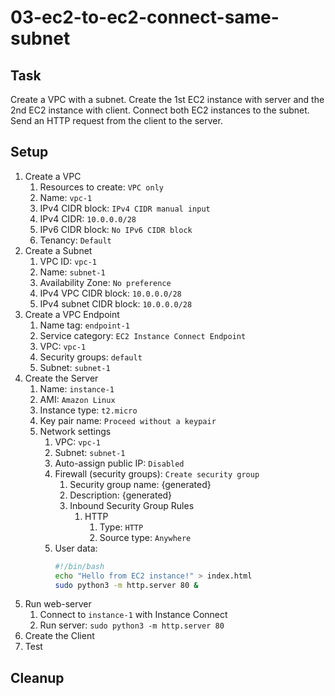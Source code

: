 # 03-ec2-to-ec2-connect-same-subnet

## Task
Create a VPC with a subnet. 
Create the 1st EC2 instance with server and the 2nd EC2 instance with client.
Connect both EC2 instances to the subnet.
Send an HTTP request from the client to the server.

## Setup
1. Create a VPC
	1. Resources to create: `VPC only`
	2. Name: `vpc-1`
	3. IPv4 CIDR block: `IPv4 CIDR manual input`
	4. IPv4 CIDR: `10.0.0.0/28`
	5. IPv6 CIDR block: `No IPv6 CIDR block`
	6. Tenancy: `Default`
2. Create a Subnet
	1. VPC ID: `vpc-1`
	2. Name: `subnet-1`
	3. Availability Zone: `No preference`
	4. IPv4 VPC CIDR block: `10.0.0.0/28`
	5. IPv4 subnet CIDR block: `10.0.0.0/28`
3. Create a VPC Endpoint
	1. Name tag: `endpoint-1`
	2. Service category: `EC2 Instance Connect Endpoint`
	3. VPC: `vpc-1`
	4. Security groups: `default`
	5. Subnet: `subnet-1`
2. Create the Server
	1. Name: `instance-1`
	1. AMI: `Amazon Linux`
	2. Instance type: `t2.micro`
	3. Key pair name: `Proceed without a keypair`
	4. Network settings
		1. VPC: `vpc-1`
		2. Subnet: `subnet-1`
		3. Auto-assign public IP: `Disabled`
		4. Firewall (security groups): `Create security group`
			1. Security group name: {generated}
			2. Description: {generated}
            3. Inbound Security Group Rules
                1. HTTP
                    1. Type: `HTTP`
                    2. Source type: `Anywhere`
    	5. User data:
        	```bash
        	#!/bin/bash
        	echo "Hello from EC2 instance!" > index.html
        	sudo python3 -m http.server 80 &
        	```
3. Run web-server
    1. Connect to `instance-1` with Instance Connect
    2. Run server: `sudo python3 -m http.server 80`
3. Create the Client
4. Test

## Cleanup
